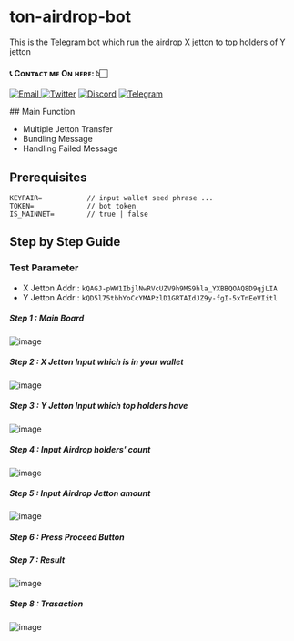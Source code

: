# ton-airdrop-bot

This is the Telegram bot which run the airdrop X jetton to top holders of Y jetton

<h4> 📞 Cᴏɴᴛᴀᴄᴛ ᴍᴇ Oɴ ʜᴇʀᴇ: 👆🏻 </h4>

<p> 
    <a href="mailto:nakao95911@gmail.com" target="_blank">
        <img alt="Email"
        src="https://img.shields.io/badge/Email-00599c?style=for-the-badge&logo=gmail&logoColor=white"/>
    </a>
     <a href="https://x.com/solkeen" target="_blank"><img alt="Twitter"
        src="https://img.shields.io/badge/Twitter-000000?style=for-the-badge&logo=x&logoColor=white"/></a>
    <a href="https://discordapp.com/users/415742962119606272" target="_blank"><img alt="Discord"
        src="https://img.shields.io/badge/Discord-7289DA?style=for-the-badge&logo=discord&logoColor=white"/></a>
    <a href="https://t.me/soIkeen" target="_blank"><img alt="Telegram"
        src="https://img.shields.io/badge/Telegram-26A5E4?style=for-the-badge&logo=telegram&logoColor=white"/></a>
</p>
## Main Function

- Multiple Jetton Transfer
- Bundling Message
- Handling Failed Message


## Prerequisites

```
KEYPAIR=           // input wallet seed phrase ...
TOKEN=             // bot token
IS_MAINNET=        // true | false
```


## Step by Step Guide

### Test Parameter

- X Jetton Addr : ```kQAGJ-pWW1IbjlNwRVcUZV9h9MS9hla_YXBBQOAQ8D9qjLIA```
- Y Jetton Addr : ```kQD5l75tbhYoCcYMAPzlD1GRTAIdJZ9y-fgI-5xTnEeVIitl```

##### Step 1 : Main Board
![image](https://github.com/user-attachments/assets/1c6757c8-09ac-4e9f-b19a-41959519b1b5)

##### Step 2 : X Jetton Input which is in your wallet
![image](https://github.com/user-attachments/assets/7a395144-f640-464b-a93e-fccda5ebee17)

##### Step 3 : Y Jetton Input which top holders have
![image](https://github.com/user-attachments/assets/5312e441-f01f-4d5f-ad47-3b6b1b714e54)

##### Step 4 : Input Airdrop holders' count
![image](https://github.com/user-attachments/assets/acce02d9-a84a-4021-ac98-b4566d38d8d6)

##### Step 5 : Input Airdrop Jetton amount
![image](https://github.com/user-attachments/assets/5a611a93-6aa2-44ae-b236-1edfcc2a9487)

##### Step 6 : Press Proceed Button

##### Step 7 : Result
![image](https://github.com/user-attachments/assets/14bdc2cd-52bc-481c-abd5-824f5bfc383a)

##### Step 8 : Trasaction
![image](https://github.com/user-attachments/assets/623668be-3fd3-4175-bcf3-ab012a40403e)

